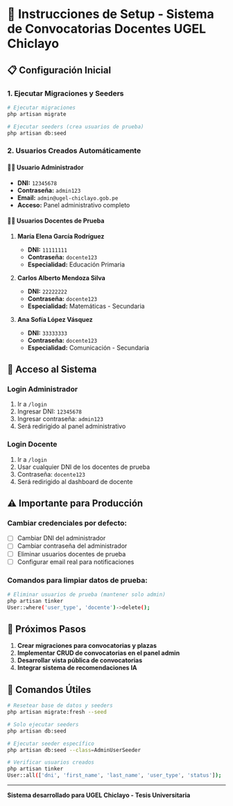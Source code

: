 # 🚀 Instrucciones de Setup - Sistema de Convocatorias Docentes UGEL Chiclayo

## 📋 Configuración Inicial

### 1. Ejecutar Migraciones y Seeders

```bash
# Ejecutar migraciones
php artisan migrate

# Ejecutar seeders (crea usuarios de prueba)
php artisan db:seed
```

### 2. Usuarios Creados Automáticamente

#### 👨‍💼 **Usuario Administrador**
- **DNI:** `12345678`
- **Contraseña:** `admin123`
- **Email:** `admin@ugel-chiclayo.gob.pe`
- **Acceso:** Panel administrativo completo

#### 👨‍🏫 **Usuarios Docentes de Prueba**

1. **María Elena García Rodríguez**
   - **DNI:** `11111111`
   - **Contraseña:** `docente123`
   - **Especialidad:** Educación Primaria

2. **Carlos Alberto Mendoza Silva**
   - **DNI:** `22222222`
   - **Contraseña:** `docente123`
   - **Especialidad:** Matemáticas - Secundaria

3. **Ana Sofía López Vásquez**
   - **DNI:** `33333333`
   - **Contraseña:** `docente123`
   - **Especialidad:** Comunicación - Secundaria

## 🔐 Acceso al Sistema

### Login Administrador
1. Ir a `/login`
2. Ingresar DNI: `12345678`
3. Ingresar contraseña: `admin123`
4. Será redirigido al panel administrativo

### Login Docente
1. Ir a `/login`
2. Usar cualquier DNI de los docentes de prueba
3. Contraseña: `docente123`
4. Será redirigido al dashboard de docente

## ⚠️ Importante para Producción

### Cambiar credenciales por defecto:
- [ ] Cambiar DNI del administrador
- [ ] Cambiar contraseña del administrador
- [ ] Eliminar usuarios docentes de prueba
- [ ] Configurar email real para notificaciones

### Comandos para limpiar datos de prueba:
```bash
# Eliminar usuarios de prueba (mantener solo admin)
php artisan tinker
User::where('user_type', 'docente')->delete();
```

## 🎯 Próximos Pasos

1. **Crear migraciones para convocatorias y plazas**
2. **Implementar CRUD de convocatorias en el panel admin**
3. **Desarrollar vista pública de convocatorias**
4. **Integrar sistema de recomendaciones IA**

## 🔧 Comandos Útiles

```bash
# Resetear base de datos y seeders
php artisan migrate:fresh --seed

# Solo ejecutar seeders
php artisan db:seed

# Ejecutar seeder específico
php artisan db:seed --class=AdminUserSeeder

# Verificar usuarios creados
php artisan tinker
User::all(['dni', 'first_name', 'last_name', 'user_type', 'status']);
```

---

**Sistema desarrollado para UGEL Chiclayo - Tesis Universitaria**
